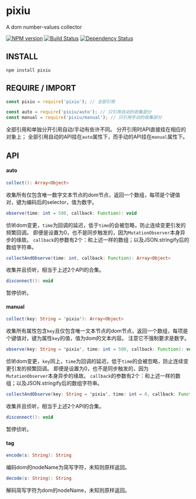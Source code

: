 pixiu
====

A dom number-values collector

[![NPM version](https://badge.fury.io/js/pixiu.png)](https://npmjs.org/package/pixiu)
[![Build Status](https://travis-ci.org/army8735/pixiu.svg?branch=master)](https://travis-ci.org/army8735/pixiu)
[![Dependency Status](https://david-dm.org/army8735/pixiu.png)](https://david-dm.org/army8735/pixiu)

## INSTALL
```
npm install pixiu
```

## REQUIRE / IMPORT
```js
const pixiu = require('pixiu'); // 全部引用

const auto = require('pixiu/auto'); // 只引用自动的收集部分
const manual = require('pixiu/manual'); // 只引用手动的收集部分
```
全部引用和单独分开引用自动/手动有些许不同。
分开引用时API直接挂在相应的对象上；
全部引用自动的API挂在`auto`属性下，而手动的API挂在`manual`属性下。

## API

#### auto

```as
collect(): Array<Object>
```
收集所有仅包含唯一数字文本节点的dom节点，返回一个数组，每项是个键值对，键为编码后的selector，值为数字。

```as
observe(time: int = 500, callback: Function): void
```
侦听dom变更，`time`为回调的延迟，低于`time`的会被忽略，防止连续变更引发的频繁回调。
即便是设置为0，也不是同步触发的，因为`MutationObserver`本身异步的缘故。
`callback`的参数有2个：和上述一样的数组；以及JSON.stringify后的数组字符串。
```as
collectAndObserve(time: int, callback: Function): Array<Object>
```
收集并且侦听，相当于上述2个API的合集。
```as
disconnect(): void
```
暂停侦听。

#### manual

```as
collect(key: String = 'pixiu'): Array<Object>
```
收集所有属性包含`key`且仅包含唯一文本节点的dom节点，返回一个数组，每项是个键值对，键为属性`key`的值，值为dom的文本内容。
注意它不强制要求是数字。

```as
observe(key: String = 'pixiu', time: int = 500, callback: Function): void
```
侦听dom变更，`key`同上，`time`为回调的延迟，低于`time`的会被忽略，防止连续变更引发的频繁回调。
即便是设置为0，也不是同步触发的，因为`MutationObserver`本身异步的缘故。
`callback`的参数有2个：和上述一样的数组；以及JSON.stringify后的数组字符串。
```as
collectAndObserve(key: String = 'pixiu', time: int = 0, callback: Function): Array<Object>
```
收集并且侦听，相当于上述2个API的合集。
```as
disconnect(): void
```
暂停侦听。

#### tag
```as
encode(s: String): String
```
编码dom的nodeName为简写字符，未知则原样返回。
```as
decode(s: String): String
```
解码简写字符为dom的nodeName，未知则原样返回。
